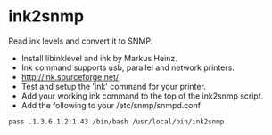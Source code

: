 # ink2snmp
Read ink levels and convert it to SNMP.

  * Install libinklevel and ink by Markus Heinz.
  * Ink command supports usb, parallel and network printers.
  * http://ink.sourceforge.net/
  * Test and setup the 'ink' command for your printer.
  * Add your working ink command to the top of the ink2snmp script.
  * Add the following to your /etc/snmp/snmpd.conf

```pass .1.3.6.1.2.1.43 /bin/bash /usr/local/bin/ink2snmp```
